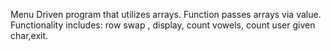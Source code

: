 Menu Driven program that utilizes arrays. 
Function passes arrays via value. 
Functionality includes: row swap , display, count vowels, count user given char,exit.

